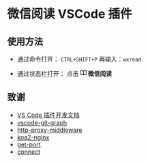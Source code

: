 # 微信阅读 VSCode 插件

## 使用方法

- 通过命令打开：
`CTRL+SHIFT+P` 再输入：`wxread`

- 通过状态栏打开：
点击 ![微信阅读](resources/book.png) **微信阅读**

## 致谢
- [VS Code 插件开发文档](https://github.com/Liiked/VS-Code-Extension-Doc-ZH)
- [vscode-git-graph](https://github.com/mhutchie/vscode-git-graph)
- [http-proxy-middleware](https://github.com/chimurai/http-proxy-middleware)
- [koa2-nginx](https://github.com/my9074/koa2-nginx)
- [get-port](https://github.com/sindresorhus/get-port)
- [connect](https://github.com/senchalabs/connect)

